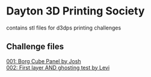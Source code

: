 # Dayton 3D Printing Society
contains stl files for d3dps printing challenges

## Challenge files
[001: Borg Cube Panel by Josh](assigned_challenges/001_Borg_Panel.stl)  
[002: First layer AND ghosting test by Levi](assigned_challenges/002_first_layer_and_ghosting_test.stl)  
